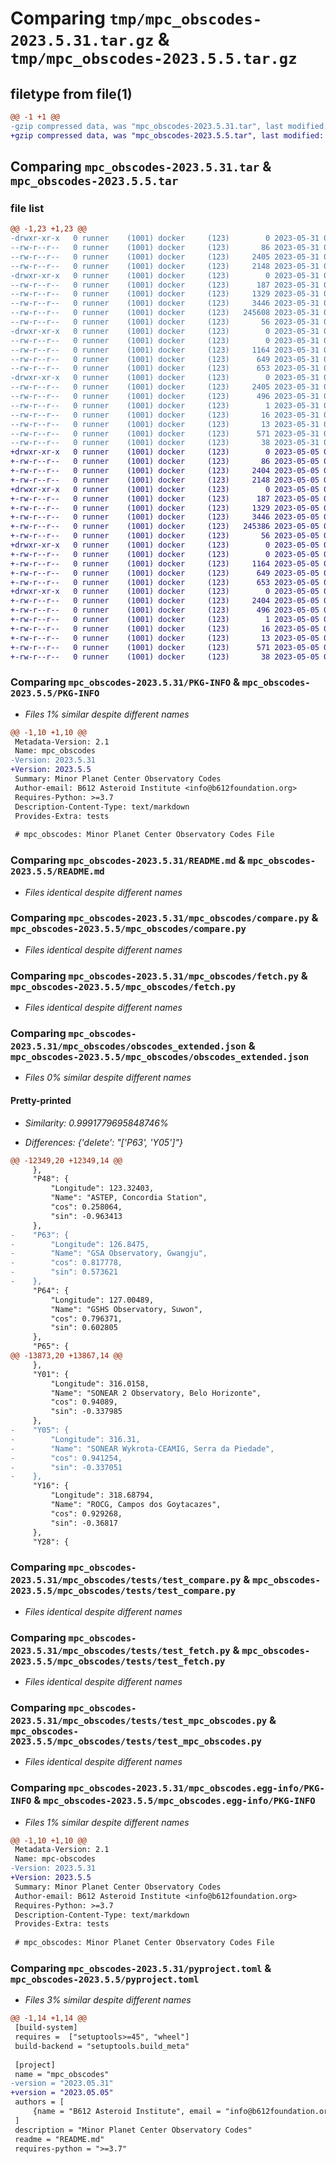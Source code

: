 # Comparing `tmp/mpc_obscodes-2023.5.31.tar.gz` & `tmp/mpc_obscodes-2023.5.5.tar.gz`

## filetype from file(1)

```diff
@@ -1 +1 @@
-gzip compressed data, was "mpc_obscodes-2023.5.31.tar", last modified: Wed May 31 02:42:23 2023, max compression
+gzip compressed data, was "mpc_obscodes-2023.5.5.tar", last modified: Fri May  5 02:26:46 2023, max compression
```

## Comparing `mpc_obscodes-2023.5.31.tar` & `mpc_obscodes-2023.5.5.tar`

### file list

```diff
@@ -1,23 +1,23 @@
-drwxr-xr-x   0 runner    (1001) docker     (123)        0 2023-05-31 02:42:23.640545 mpc_obscodes-2023.5.31/
--rw-r--r--   0 runner    (1001) docker     (123)       86 2023-05-31 02:42:09.000000 mpc_obscodes-2023.5.31/MANIFEST.in
--rw-r--r--   0 runner    (1001) docker     (123)     2405 2023-05-31 02:42:23.640545 mpc_obscodes-2023.5.31/PKG-INFO
--rw-r--r--   0 runner    (1001) docker     (123)     2148 2023-05-31 02:42:09.000000 mpc_obscodes-2023.5.31/README.md
-drwxr-xr-x   0 runner    (1001) docker     (123)        0 2023-05-31 02:42:23.640545 mpc_obscodes-2023.5.31/mpc_obscodes/
--rw-r--r--   0 runner    (1001) docker     (123)      187 2023-05-31 02:42:09.000000 mpc_obscodes-2023.5.31/mpc_obscodes/__init__.py
--rw-r--r--   0 runner    (1001) docker     (123)     1329 2023-05-31 02:42:09.000000 mpc_obscodes-2023.5.31/mpc_obscodes/compare.py
--rw-r--r--   0 runner    (1001) docker     (123)     3446 2023-05-31 02:42:09.000000 mpc_obscodes-2023.5.31/mpc_obscodes/fetch.py
--rw-r--r--   0 runner    (1001) docker     (123)   245608 2023-05-31 02:42:12.000000 mpc_obscodes-2023.5.31/mpc_obscodes/obscodes_extended.json
--rw-r--r--   0 runner    (1001) docker     (123)       56 2023-05-31 02:42:12.000000 mpc_obscodes-2023.5.31/mpc_obscodes/obscodes_extended.md5
-drwxr-xr-x   0 runner    (1001) docker     (123)        0 2023-05-31 02:42:23.640545 mpc_obscodes-2023.5.31/mpc_obscodes/tests/
--rw-r--r--   0 runner    (1001) docker     (123)        0 2023-05-31 02:42:09.000000 mpc_obscodes-2023.5.31/mpc_obscodes/tests/__init__.py
--rw-r--r--   0 runner    (1001) docker     (123)     1164 2023-05-31 02:42:09.000000 mpc_obscodes-2023.5.31/mpc_obscodes/tests/test_compare.py
--rw-r--r--   0 runner    (1001) docker     (123)      649 2023-05-31 02:42:09.000000 mpc_obscodes-2023.5.31/mpc_obscodes/tests/test_fetch.py
--rw-r--r--   0 runner    (1001) docker     (123)      653 2023-05-31 02:42:09.000000 mpc_obscodes-2023.5.31/mpc_obscodes/tests/test_mpc_obscodes.py
-drwxr-xr-x   0 runner    (1001) docker     (123)        0 2023-05-31 02:42:23.640545 mpc_obscodes-2023.5.31/mpc_obscodes.egg-info/
--rw-r--r--   0 runner    (1001) docker     (123)     2405 2023-05-31 02:42:23.000000 mpc_obscodes-2023.5.31/mpc_obscodes.egg-info/PKG-INFO
--rw-r--r--   0 runner    (1001) docker     (123)      496 2023-05-31 02:42:23.000000 mpc_obscodes-2023.5.31/mpc_obscodes.egg-info/SOURCES.txt
--rw-r--r--   0 runner    (1001) docker     (123)        1 2023-05-31 02:42:23.000000 mpc_obscodes-2023.5.31/mpc_obscodes.egg-info/dependency_links.txt
--rw-r--r--   0 runner    (1001) docker     (123)       16 2023-05-31 02:42:23.000000 mpc_obscodes-2023.5.31/mpc_obscodes.egg-info/requires.txt
--rw-r--r--   0 runner    (1001) docker     (123)       13 2023-05-31 02:42:23.000000 mpc_obscodes-2023.5.31/mpc_obscodes.egg-info/top_level.txt
--rw-r--r--   0 runner    (1001) docker     (123)      571 2023-05-31 02:42:12.000000 mpc_obscodes-2023.5.31/pyproject.toml
--rw-r--r--   0 runner    (1001) docker     (123)       38 2023-05-31 02:42:23.640545 mpc_obscodes-2023.5.31/setup.cfg
+drwxr-xr-x   0 runner    (1001) docker     (123)        0 2023-05-05 02:26:46.726957 mpc_obscodes-2023.5.5/
+-rw-r--r--   0 runner    (1001) docker     (123)       86 2023-05-05 02:26:32.000000 mpc_obscodes-2023.5.5/MANIFEST.in
+-rw-r--r--   0 runner    (1001) docker     (123)     2404 2023-05-05 02:26:46.726957 mpc_obscodes-2023.5.5/PKG-INFO
+-rw-r--r--   0 runner    (1001) docker     (123)     2148 2023-05-05 02:26:32.000000 mpc_obscodes-2023.5.5/README.md
+drwxr-xr-x   0 runner    (1001) docker     (123)        0 2023-05-05 02:26:46.726957 mpc_obscodes-2023.5.5/mpc_obscodes/
+-rw-r--r--   0 runner    (1001) docker     (123)      187 2023-05-05 02:26:32.000000 mpc_obscodes-2023.5.5/mpc_obscodes/__init__.py
+-rw-r--r--   0 runner    (1001) docker     (123)     1329 2023-05-05 02:26:32.000000 mpc_obscodes-2023.5.5/mpc_obscodes/compare.py
+-rw-r--r--   0 runner    (1001) docker     (123)     3446 2023-05-05 02:26:32.000000 mpc_obscodes-2023.5.5/mpc_obscodes/fetch.py
+-rw-r--r--   0 runner    (1001) docker     (123)   245386 2023-05-05 02:26:35.000000 mpc_obscodes-2023.5.5/mpc_obscodes/obscodes_extended.json
+-rw-r--r--   0 runner    (1001) docker     (123)       56 2023-05-05 02:26:35.000000 mpc_obscodes-2023.5.5/mpc_obscodes/obscodes_extended.md5
+drwxr-xr-x   0 runner    (1001) docker     (123)        0 2023-05-05 02:26:46.726957 mpc_obscodes-2023.5.5/mpc_obscodes/tests/
+-rw-r--r--   0 runner    (1001) docker     (123)        0 2023-05-05 02:26:32.000000 mpc_obscodes-2023.5.5/mpc_obscodes/tests/__init__.py
+-rw-r--r--   0 runner    (1001) docker     (123)     1164 2023-05-05 02:26:32.000000 mpc_obscodes-2023.5.5/mpc_obscodes/tests/test_compare.py
+-rw-r--r--   0 runner    (1001) docker     (123)      649 2023-05-05 02:26:32.000000 mpc_obscodes-2023.5.5/mpc_obscodes/tests/test_fetch.py
+-rw-r--r--   0 runner    (1001) docker     (123)      653 2023-05-05 02:26:32.000000 mpc_obscodes-2023.5.5/mpc_obscodes/tests/test_mpc_obscodes.py
+drwxr-xr-x   0 runner    (1001) docker     (123)        0 2023-05-05 02:26:46.726957 mpc_obscodes-2023.5.5/mpc_obscodes.egg-info/
+-rw-r--r--   0 runner    (1001) docker     (123)     2404 2023-05-05 02:26:46.000000 mpc_obscodes-2023.5.5/mpc_obscodes.egg-info/PKG-INFO
+-rw-r--r--   0 runner    (1001) docker     (123)      496 2023-05-05 02:26:46.000000 mpc_obscodes-2023.5.5/mpc_obscodes.egg-info/SOURCES.txt
+-rw-r--r--   0 runner    (1001) docker     (123)        1 2023-05-05 02:26:46.000000 mpc_obscodes-2023.5.5/mpc_obscodes.egg-info/dependency_links.txt
+-rw-r--r--   0 runner    (1001) docker     (123)       16 2023-05-05 02:26:46.000000 mpc_obscodes-2023.5.5/mpc_obscodes.egg-info/requires.txt
+-rw-r--r--   0 runner    (1001) docker     (123)       13 2023-05-05 02:26:46.000000 mpc_obscodes-2023.5.5/mpc_obscodes.egg-info/top_level.txt
+-rw-r--r--   0 runner    (1001) docker     (123)      571 2023-05-05 02:26:35.000000 mpc_obscodes-2023.5.5/pyproject.toml
+-rw-r--r--   0 runner    (1001) docker     (123)       38 2023-05-05 02:26:46.726957 mpc_obscodes-2023.5.5/setup.cfg
```

### Comparing `mpc_obscodes-2023.5.31/PKG-INFO` & `mpc_obscodes-2023.5.5/PKG-INFO`

 * *Files 1% similar despite different names*

```diff
@@ -1,10 +1,10 @@
 Metadata-Version: 2.1
 Name: mpc_obscodes
-Version: 2023.5.31
+Version: 2023.5.5
 Summary: Minor Planet Center Observatory Codes
 Author-email: B612 Asteroid Institute <info@b612foundation.org>
 Requires-Python: >=3.7
 Description-Content-Type: text/markdown
 Provides-Extra: tests
 
 # mpc_obscodes: Minor Planet Center Observatory Codes File
```

### Comparing `mpc_obscodes-2023.5.31/README.md` & `mpc_obscodes-2023.5.5/README.md`

 * *Files identical despite different names*

### Comparing `mpc_obscodes-2023.5.31/mpc_obscodes/compare.py` & `mpc_obscodes-2023.5.5/mpc_obscodes/compare.py`

 * *Files identical despite different names*

### Comparing `mpc_obscodes-2023.5.31/mpc_obscodes/fetch.py` & `mpc_obscodes-2023.5.5/mpc_obscodes/fetch.py`

 * *Files identical despite different names*

### Comparing `mpc_obscodes-2023.5.31/mpc_obscodes/obscodes_extended.json` & `mpc_obscodes-2023.5.5/mpc_obscodes/obscodes_extended.json`

 * *Files 0% similar despite different names*

#### Pretty-printed

 * *Similarity: 0.9991779695848746%*

 * *Differences: {'delete': "['P63', 'Y05']"}*

```diff
@@ -12349,20 +12349,14 @@
     },
     "P48": {
         "Longitude": 123.32403,
         "Name": "ASTEP, Concordia Station",
         "cos": 0.258064,
         "sin": -0.963413
     },
-    "P63": {
-        "Longitude": 126.8475,
-        "Name": "GSA Observatory, Gwangju",
-        "cos": 0.817778,
-        "sin": 0.573621
-    },
     "P64": {
         "Longitude": 127.00489,
         "Name": "GSHS Observatory, Suwon",
         "cos": 0.796371,
         "sin": 0.602805
     },
     "P65": {
@@ -13873,20 +13867,14 @@
     },
     "Y01": {
         "Longitude": 316.0158,
         "Name": "SONEAR 2 Observatory, Belo Horizonte",
         "cos": 0.94089,
         "sin": -0.337985
     },
-    "Y05": {
-        "Longitude": 316.31,
-        "Name": "SONEAR Wykrota-CEAMIG, Serra da Piedade",
-        "cos": 0.941254,
-        "sin": -0.337051
-    },
     "Y16": {
         "Longitude": 318.68794,
         "Name": "ROCG, Campos dos Goytacazes",
         "cos": 0.929268,
         "sin": -0.36817
     },
     "Y28": {
```

### Comparing `mpc_obscodes-2023.5.31/mpc_obscodes/tests/test_compare.py` & `mpc_obscodes-2023.5.5/mpc_obscodes/tests/test_compare.py`

 * *Files identical despite different names*

### Comparing `mpc_obscodes-2023.5.31/mpc_obscodes/tests/test_fetch.py` & `mpc_obscodes-2023.5.5/mpc_obscodes/tests/test_fetch.py`

 * *Files identical despite different names*

### Comparing `mpc_obscodes-2023.5.31/mpc_obscodes/tests/test_mpc_obscodes.py` & `mpc_obscodes-2023.5.5/mpc_obscodes/tests/test_mpc_obscodes.py`

 * *Files identical despite different names*

### Comparing `mpc_obscodes-2023.5.31/mpc_obscodes.egg-info/PKG-INFO` & `mpc_obscodes-2023.5.5/mpc_obscodes.egg-info/PKG-INFO`

 * *Files 1% similar despite different names*

```diff
@@ -1,10 +1,10 @@
 Metadata-Version: 2.1
 Name: mpc-obscodes
-Version: 2023.5.31
+Version: 2023.5.5
 Summary: Minor Planet Center Observatory Codes
 Author-email: B612 Asteroid Institute <info@b612foundation.org>
 Requires-Python: >=3.7
 Description-Content-Type: text/markdown
 Provides-Extra: tests
 
 # mpc_obscodes: Minor Planet Center Observatory Codes File
```

### Comparing `mpc_obscodes-2023.5.31/pyproject.toml` & `mpc_obscodes-2023.5.5/pyproject.toml`

 * *Files 3% similar despite different names*

```diff
@@ -1,14 +1,14 @@
 [build-system]
 requires =  ["setuptools>=45", "wheel"]
 build-backend = "setuptools.build_meta"
 
 [project]
 name = "mpc_obscodes"
-version = "2023.05.31"
+version = "2023.05.05"
 authors = [
     {name = "B612 Asteroid Institute", email = "info@b612foundation.org"},
 ]
 description = "Minor Planet Center Observatory Codes"
 readme = "README.md"
 requires-python = ">=3.7"
```

